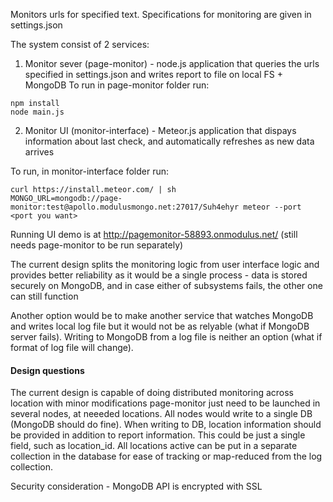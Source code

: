 Monitors urls for specified text.
Specifications for monitoring are given in settings.json

The system consist of 2 services:
1) Monitor sever (page-monitor) - node.js application that queries the urls specified in settings.json and writes report to file on local FS + MongoDB
To run in page-monitor folder run:

```
npm install
node main.js
```

2) Monitor UI (monitor-interface) - Meteor.js application that dispays information about last check, and automatically refreshes as new data arrives

To run, in monitor-interface folder run:

```
curl https://install.meteor.com/ | sh
MONGO_URL=mongodb://page-monitor:test@apollo.modulusmongo.net:27017/Suh4ehyr meteor --port <port you want>
```

Running UI demo is at http://pagemonitor-58893.onmodulus.net/ (still needs page-monitor to be run separately)


The current design splits the monitoring logic from user interface logic and provides better reliability as it would be a single process - data is stored securely on MongoDB, and in case either of subsystems fails, the other one can still function

Another option would be to make another service that watches MongoDB and writes local log file but it would not be as relyable  (what if MongoDB server fails). Writing to MongoDB from a log file is neither an option (what if format of log file will change).

#### Design questions #####

The current design is capable of doing distributed monitoring across location with minor modifications
page-monitor just need to be launched in several nodes, at neeeded locations. 
All nodes would write to a single DB (MongoDB should do fine).
When writing to DB, location information should be provided in addition to report information. This could be just a single field, such as location_id. All locations active can be put in a separate collection in the database for ease of tracking or map-reduced from the log collection.

Security consideration - MongoDB API is encrypted with SSL

